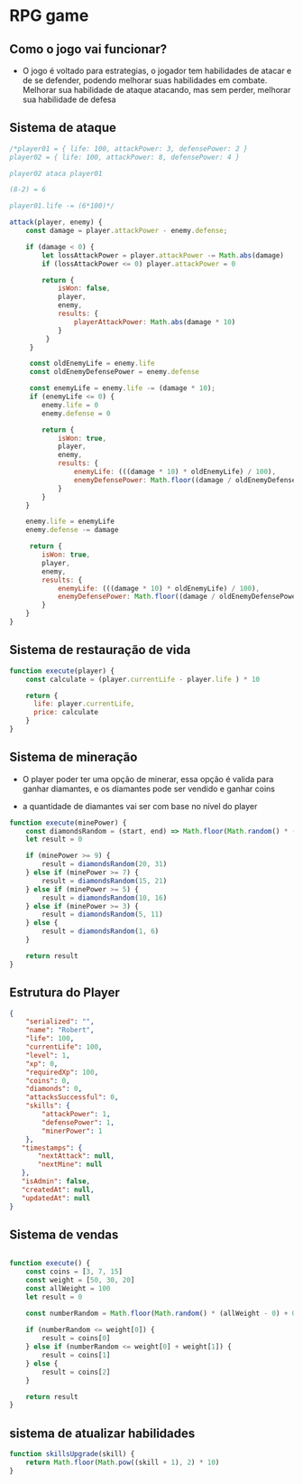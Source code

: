 # RPG game

## Como o jogo vai funcionar?

- O jogo é voltado para estrategias, o jogador tem habilidades de atacar e de se defender, podendo melhorar suas habilidades em combate. Melhorar sua habilidade de ataque atacando, mas sem perder, melhorar sua habilidade de defesa 

## Sistema de ataque

```js
/*player01 = { life: 100, attackPower: 3, defensePower: 2 }
player02 = { life: 100, attackPower: 8, defensePower: 4 }

player02 ataca player01

(8-2) = 6

player01.life -= (6*100)*/ 

attack(player, enemy) {
    const damage = player.attackPower - enemy.defense;

    if (damage < 0) {
        let lossAttackPower = player.attackPower -= Math.abs(damage)
        if (lossAttackPower <= 0) player.attackPower = 0

        return {
            isWon: false,
            player,
            enemy,
            results: {
                playerAttackPower: Math.abs(damage * 10)
            }
         }
     }

     const oldEnemyLife = enemy.life
     const oldEnemyDefensePower = enemy.defense

     const enemyLife = enemy.life -= (damage * 10);
     if (enemyLife <= 0) {
        enemy.life = 0
        enemy.defense = 0

        return {
            isWon: true,
            player,
            enemy,
            results: {
                enemyLife: (((damage * 10) * oldEnemyLife) / 100),
                enemyDefensePower: Math.floor((damage / oldEnemyDefensePower) * 100)
            }
        }
    }

    enemy.life = enemyLife
    enemy.defense -= damage

     return {
        isWon: true,
        player,
        enemy,
        results: {
            enemyLife: (((damage * 10) * oldEnemyLife) / 100),
            enemyDefensePower: Math.floor((damage / oldEnemyDefensePower) * 100)
        }
    }        
}
```

## Sistema de restauração de vida

```js
function execute(player) {
    const calculate = (player.currentLife - player.life ) * 10

    return {
      life: player.currentLife,
      price: calculate
    }
}
```

## Sistema de mineração 

- O player poder ter uma opção de minerar, essa opção é valida para ganhar diamantes, e os diamantes pode ser vendido e ganhar coins 

- a quantidade de diamantes vai ser com base no nível do player

```js
function execute(minePower) {
    const diamondsRandom = (start, end) => Math.floor(Math.random() * (end - start) + start)
    let result = 0

    if (minePower >= 9) {
        result = diamondsRandom(20, 31)
    } else if (minePower >= 7) {
        result = diamondsRandom(15, 21)
    } else if (minePower >= 5) {
        result = diamondsRandom(10, 16)
    } else if (minePower >= 3) {
        result = diamondsRandom(5, 11)
    } else {
        result = diamondsRandom(1, 6)
    }

    return result
}
```

## Estrutura do Player

```json
{
    "serialized": "",
    "name": "Robert",
    "life": 100,
    "currentLife": 100,
    "level": 1,
    "xp": 0,
    "requiredXp": 100, 
    "coins": 0,
    "diamonds": 0,
    "attacksSuccessful": 0,
    "skills": {
        "attackPower": 1,
        "defensePower": 1,
        "minerPower": 1
    },
   "timestamps": {
       "nextAttack": null, 
       "nextMine": null 
   }, 
   "isAdmin": false, 
   "createdAt": null,
   "updatedAt": null
}
```

## Sistema de vendas

```js

function execute() {
    const coins = [3, 7, 15]
    const weight = [50, 30, 20]
    const allWeight = 100
    let result = 0

    const numberRandom = Math.floor(Math.random() * (allWeight - 0) + 0)
   
    if (numberRandom <= weight[0]) {
        result = coins[0]
    } else if (numberRandom <= weight[0] + weight[1]) {
        result = coins[1]
    } else {
        result = coins[2]
    }

    return result
}
```

## sistema de atualizar habilidades

```js
function skillsUpgrade(skill) {
    return Math.floor(Math.pow((skill + 1), 2) * 10)
}

```
